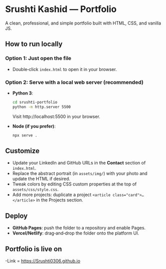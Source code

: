 # Srushti Kashid — Portfolio

A clean, professional, and simple portfolio built with HTML, CSS, and vanilla JS.

## How to run locally

### Option 1: Just open the file
- Double‑click `index.html` to open it in your browser.

### Option 2: Serve with a local web server (recommended)
- **Python 3**:
  ```bash
  cd srushti-portfolio
  python -m http.server 5500
  ```
  Visit http://localhost:5500 in your browser.

- **Node (if you prefer)**:
  ```bash
  npx serve .
  ```

## Customize

- Update your LinkedIn and GitHub URLs in the **Contact** section of `index.html`.
- Replace the abstract portrait (in `assets/img/`) with your photo and update the HTML if desired.
- Tweak colors by editing CSS custom properties at the top of `assets/css/style.css`.
- Add more projects: duplicate a project `<article class="card">…</article>` in the Projects section.

## Deploy

- **GitHub Pages**: push the folder to a repository and enable Pages.
- **Vercel/Netlify**: drag‑and‑drop the folder onto the platform UI.

## Portfolio is live on
-Link = https://Srushti0306.github.io 
